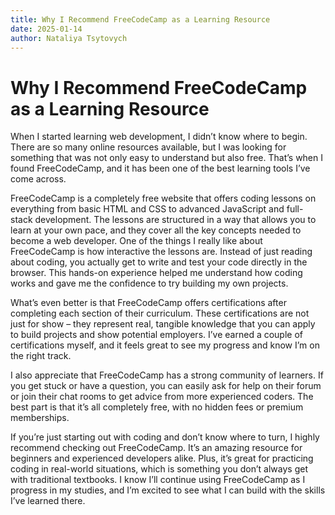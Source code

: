 ```yaml
---
title: Why I Recommend FreeCodeCamp as a Learning Resource
date: 2025-01-14
author: Nataliya Tsytovych
---
```


# Why I Recommend FreeCodeCamp as a Learning Resource

When I started learning web development, I didn’t know where to begin. There are so many online resources available, but I was looking for something that was not only easy to understand but also free. That’s when I found FreeCodeCamp, and it has been one of the best learning tools I’ve come across.

FreeCodeCamp is a completely free website that offers coding lessons on everything from basic HTML and CSS to advanced JavaScript and full-stack development. The lessons are structured in a way that allows you to learn at your own pace, and they cover all the key concepts needed to become a web developer. One of the things I really like about FreeCodeCamp is how interactive the lessons are. Instead of just reading about coding, you actually get to write and test your code directly in the browser. This hands-on experience helped me understand how coding works and gave me the confidence to try building my own projects.

What’s even better is that FreeCodeCamp offers certifications after completing each section of their curriculum. These certifications are not just for show – they represent real, tangible knowledge that you can apply to build projects and show potential employers. I’ve earned a couple of certifications myself, and it feels great to see my progress and know I’m on the right track.

I also appreciate that FreeCodeCamp has a strong community of learners. If you get stuck or have a question, you can easily ask for help on their forum or join their chat rooms to get advice from more experienced coders. The best part is that it’s all completely free, with no hidden fees or premium memberships.

If you’re just starting out with coding and don’t know where to turn, I highly recommend checking out FreeCodeCamp. It’s an amazing resource for beginners and experienced developers alike. Plus, it’s great for practicing coding in real-world situations, which is something you don’t always get with traditional textbooks. I know I’ll continue using FreeCodeCamp as I progress in my studies, and I’m excited to see what I can build with the skills I’ve learned there.
